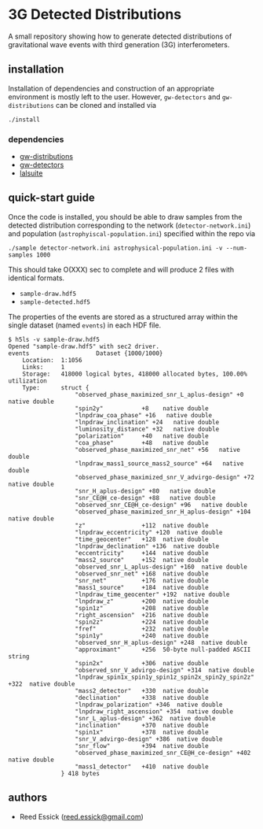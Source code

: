 # 3G Detected Distributions

A small repository showing how to generate detected distributions of gravitational wave events with third generation (3G) interferometers.

## installation

Installation of dependencies and construction of an appropriate environment is mostly left to the user.
However, `gw-detectors` and `gw-distributions` can be cloned and installed via

```
./install
```

### dependencies

  * [gw-distributions](https://git.ligo.org/reed.essick/gw-distributions)
  * [gw-detectors](https://git.ligo.org/reed.essick/gw-detectors)
  * [lalsuite](https://wiki.ligo.org/Computing/LALSuiteInstall)

## quick-start guide

Once the code is installed, you should be able to draw samples from the detected distribution corresponding to the network (`detector-network.ini`) and population (`astrophyiscal-population.ini`) specified within the repo via

```
./sample detector-network.ini astrophysical-population.ini -v --num-samples 1000
```

This should take O(XXX) sec to complete and will produce 2 files with identical formats.

  * `sample-draw.hdf5`
  * `sample-detected.hdf5`

The properties of the events are stored as a structured array within the single dataset (named `events`) in each HDF file.

```
$ h5ls -v sample-draw.hdf5 
Opened "sample-draw.hdf5" with sec2 driver.
events                   Dataset {1000/1000}
    Location:  1:1056
    Links:     1
    Storage:   418000 logical bytes, 418000 allocated bytes, 100.00% utilization
    Type:      struct {
                   "observed_phase_maximized_snr_L_aplus-design" +0    native double
                   "spin2y"           +8    native double
                   "lnpdraw_coa_phase" +16   native double
                   "lnpdraw_inclination" +24   native double
                   "luminosity_distance" +32   native double
                   "polarization"     +40   native double
                   "coa_phase"        +48   native double
                   "observed_phase_maximized_snr_net" +56   native double
                   "lnpdraw_mass1_source_mass2_source" +64   native double
                   "observed_phase_maximized_snr_V_advirgo-design" +72   native double
                   "snr_H_aplus-design" +80   native double
                   "snr_CE@H_ce-design" +88   native double
                   "observed_snr_CE@H_ce-design" +96   native double
                   "observed_phase_maximized_snr_H_aplus-design" +104  native double
                   "z"                +112  native double
                   "lnpdraw_eccentricity" +120  native double
                   "time_geocenter"   +128  native double
                   "lnpdraw_declination" +136  native double
                   "eccentricity"     +144  native double
                   "mass2_source"     +152  native double
                   "observed_snr_L_aplus-design" +160  native double
                   "observed_snr_net" +168  native double
                   "snr_net"          +176  native double
                   "mass1_source"     +184  native double
                   "lnpdraw_time_geocenter" +192  native double
                   "lnpdraw_z"        +200  native double
                   "spin1z"           +208  native double
                   "right_ascension"  +216  native double
                   "spin2z"           +224  native double
                   "fref"             +232  native double
                   "spin1y"           +240  native double
                   "observed_snr_H_aplus-design" +248  native double
                   "approximant"      +256  50-byte null-padded ASCII string
                   "spin2x"           +306  native double
                   "observed_snr_V_advirgo-design" +314  native double
                   "lnpdraw_spin1x_spin1y_spin1z_spin2x_spin2y_spin2z" +322  native double
                   "mass2_detector"   +330  native double
                   "declination"      +338  native double
                   "lnpdraw_polarization" +346  native double
                   "lnpdraw_right_ascension" +354  native double
                   "snr_L_aplus-design" +362  native double
                   "inclination"      +370  native double
                   "spin1x"           +378  native double
                   "snr_V_advirgo-design" +386  native double
                   "snr_flow"         +394  native double
                   "observed_phase_maximized_snr_CE@H_ce-design" +402  native double
                   "mass1_detector"   +410  native double
               } 418 bytes
```

## authors

  * Reed Essick (reed.essick@gmail.com)
